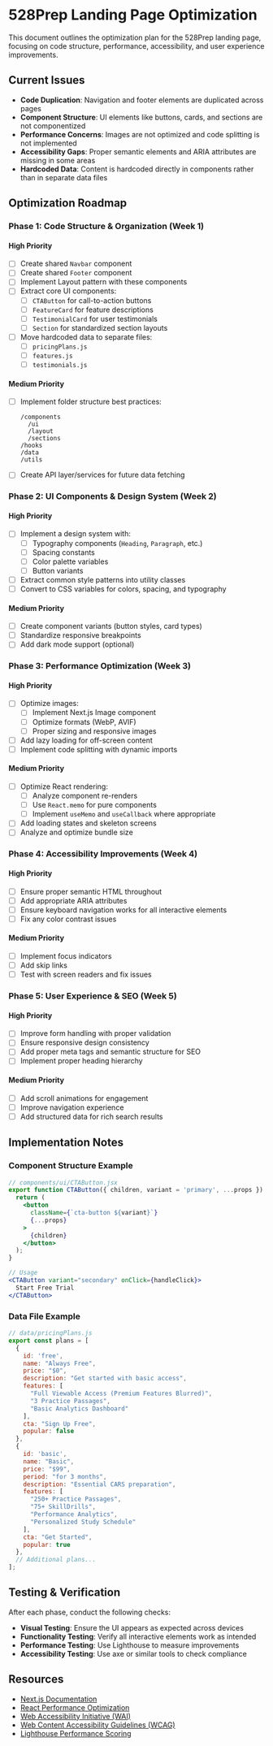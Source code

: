 # 528Prep Landing Page Optimization

This document outlines the optimization plan for the 528Prep landing page, focusing on code structure, performance, accessibility, and user experience improvements.

## Current Issues

- **Code Duplication**: Navigation and footer elements are duplicated across pages
- **Component Structure**: UI elements like buttons, cards, and sections are not componentized
- **Performance Concerns**: Images are not optimized and code splitting is not implemented
- **Accessibility Gaps**: Proper semantic elements and ARIA attributes are missing in some areas
- **Hardcoded Data**: Content is hardcoded directly in components rather than in separate data files

## Optimization Roadmap

### Phase 1: Code Structure & Organization (Week 1)

#### High Priority
- [ ] Create shared `Navbar` component
- [ ] Create shared `Footer` component
- [ ] Implement Layout pattern with these components
- [ ] Extract core UI components:
  - [ ] `CTAButton` for call-to-action buttons
  - [ ] `FeatureCard` for feature descriptions
  - [ ] `TestimonialCard` for user testimonials
  - [ ] `Section` for standardized section layouts
- [ ] Move hardcoded data to separate files:
  - [ ] `pricingPlans.js`
  - [ ] `features.js`
  - [ ] `testimonials.js`

#### Medium Priority
- [ ] Implement folder structure best practices:
  ```
  /components
    /ui
    /layout
    /sections
  /hooks
  /data
  /utils
  ```
- [ ] Create API layer/services for future data fetching

### Phase 2: UI Components & Design System (Week 2)

#### High Priority
- [ ] Implement a design system with:
  - [ ] Typography components (`Heading`, `Paragraph`, etc.)
  - [ ] Spacing constants
  - [ ] Color palette variables
  - [ ] Button variants
- [ ] Extract common style patterns into utility classes
- [ ] Convert to CSS variables for colors, spacing, and typography

#### Medium Priority
- [ ] Create component variants (button styles, card types)
- [ ] Standardize responsive breakpoints
- [ ] Add dark mode support (optional)

### Phase 3: Performance Optimization (Week 3)

#### High Priority
- [ ] Optimize images:
  - [ ] Implement Next.js Image component
  - [ ] Optimize formats (WebP, AVIF)
  - [ ] Proper sizing and responsive images
- [ ] Add lazy loading for off-screen content
- [ ] Implement code splitting with dynamic imports

#### Medium Priority
- [ ] Optimize React rendering:
  - [ ] Analyze component re-renders
  - [ ] Use `React.memo` for pure components
  - [ ] Implement `useMemo` and `useCallback` where appropriate
- [ ] Add loading states and skeleton screens
- [ ] Analyze and optimize bundle size

### Phase 4: Accessibility Improvements (Week 4)

#### High Priority
- [ ] Ensure proper semantic HTML throughout
- [ ] Add appropriate ARIA attributes
- [ ] Ensure keyboard navigation works for all interactive elements
- [ ] Fix any color contrast issues

#### Medium Priority
- [ ] Implement focus indicators
- [ ] Add skip links
- [ ] Test with screen readers and fix issues

### Phase 5: User Experience & SEO (Week 5)

#### High Priority
- [ ] Improve form handling with proper validation
- [ ] Ensure responsive design consistency
- [ ] Add proper meta tags and semantic structure for SEO
- [ ] Implement proper heading hierarchy

#### Medium Priority
- [ ] Add scroll animations for engagement
- [ ] Improve navigation experience
- [ ] Add structured data for rich search results

## Implementation Notes

### Component Structure Example

```jsx
// components/ui/CTAButton.jsx
export function CTAButton({ children, variant = 'primary', ...props }) {
  return (
    <button 
      className={`cta-button ${variant}`} 
      {...props}
    >
      {children}
    </button>
  );
}

// Usage
<CTAButton variant="secondary" onClick={handleClick}>
  Start Free Trial
</CTAButton>
```

### Data File Example

```js
// data/pricingPlans.js
export const plans = [
  {
    id: 'free',
    name: "Always Free",
    price: "$0",
    description: "Get started with basic access",
    features: [
      "Full Viewable Access (Premium Features Blurred)",
      "3 Practice Passages",
      "Basic Analytics Dashboard"
    ],
    cta: "Sign Up Free",
    popular: false
  },
  {
    id: 'basic',
    name: "Basic",
    price: "$99",
    period: "for 3 months",
    description: "Essential CARS preparation",
    features: [
      "250+ Practice Passages",
      "75+ SkillDrills",
      "Performance Analytics",
      "Personalized Study Schedule"
    ],
    cta: "Get Started",
    popular: true
  },
  // Additional plans...
];
```

## Testing & Verification

After each phase, conduct the following checks:

- **Visual Testing**: Ensure the UI appears as expected across devices
- **Functionality Testing**: Verify all interactive elements work as intended
- **Performance Testing**: Use Lighthouse to measure improvements
- **Accessibility Testing**: Use axe or similar tools to check compliance

## Resources

- [Next.js Documentation](https://nextjs.org/docs)
- [React Performance Optimization](https://reactjs.org/docs/optimizing-performance.html)
- [Web Accessibility Initiative (WAI)](https://www.w3.org/WAI/)
- [Web Content Accessibility Guidelines (WCAG)](https://www.w3.org/WAI/standards-guidelines/wcag/)
- [Lighthouse Performance Scoring](https://developers.google.com/web/tools/lighthouse/scoring) 